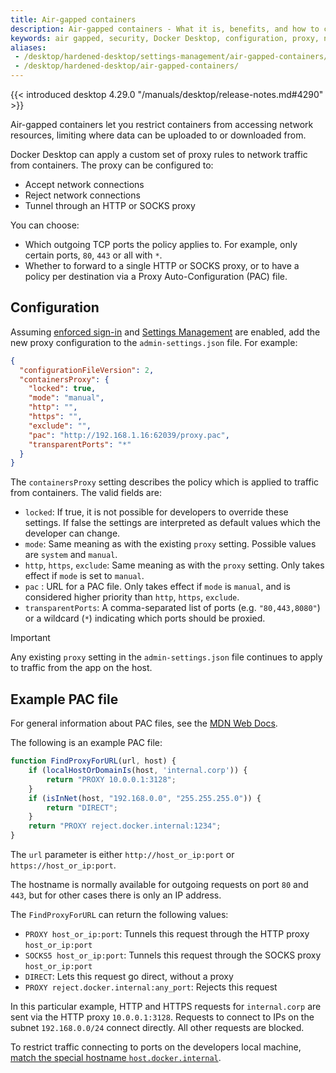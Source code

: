 ```yaml
---
title: Air-gapped containers
description: Air-gapped containers - What it is, benefits, and how to configure it.
keywords: air gapped, security, Docker Desktop, configuration, proxy, network
aliases:
 - /desktop/hardened-desktop/settings-management/air-gapped-containers/
 - /desktop/hardened-desktop/air-gapped-containers/
---
```


{{< introduced desktop 4.29.0 "/manuals/desktop/release-notes.md#4290" >}}

Air-gapped containers let you restrict containers from accessing network resources, limiting where data can be uploaded to or downloaded from.

Docker Desktop can apply a custom set of proxy rules to network traffic from containers. The proxy can be configured to:

- Accept network connections
- Reject network connections
- Tunnel through an HTTP or SOCKS proxy

You can choose:

- Which outgoing TCP ports the policy applies to. For example, only certain ports, `80`, `443` or all with `*`.
- Whether to forward to a single HTTP or SOCKS proxy, or to have a policy per destination via a Proxy Auto-Configuration (PAC) file.

## Configuration

Assuming [enforced sign-in](/manuals/security/for-admins/enforce-sign-in/_index.md) and [Settings Management](settings-management/_index.md) are enabled, add the new proxy configuration to the `admin-settings.json` file. For example:

```json
{
  "configurationFileVersion": 2,
  "containersProxy": {
    "locked": true,
    "mode": "manual",
    "http": "",
    "https": "",
    "exclude": "",
    "pac": "http://192.168.1.16:62039/proxy.pac",
    "transparentPorts": "*"
  }
}
```

The `containersProxy` setting describes the policy which is applied to traffic from containers. The valid fields are:

- `locked`: If true, it is not possible for developers to override these settings. If false the settings are interpreted as default values which the developer can change.
- `mode`: Same meaning as with the existing `proxy` setting. Possible values are `system` and `manual`.
- `http`, `https`, `exclude`: Same meaning as with the `proxy` setting. Only takes effect if `mode` is set to `manual`.
- `pac` : URL for a PAC file. Only takes effect if `mode` is `manual`, and is considered higher priority than `http`, `https`, `exclude`.
- `transparentPorts`: A comma-separated list of ports (e.g. `"80,443,8080"`) or a wildcard (`*`) indicating which ports should be proxied.

> [!IMPORTANT]
>
> Any existing `proxy` setting in the `admin-settings.json` file continues to apply to traffic from the app on the host.

## Example PAC file

For general information about PAC files, see the [MDN Web Docs](https://developer.mozilla.org/en-US/docs/Web/HTTP/Proxy_servers_and_tunneling/Proxy_Auto-Configuration_PAC_file).

The following is an example PAC file:

```javascript
function FindProxyForURL(url, host) {
	if (localHostOrDomainIs(host, 'internal.corp')) {
		return "PROXY 10.0.0.1:3128";
	}
	if (isInNet(host, "192.168.0.0", "255.255.255.0")) {
	    return "DIRECT";
	}
    return "PROXY reject.docker.internal:1234";
}
```

The `url` parameter is either `http://host_or_ip:port` or `https://host_or_ip:port`.

The hostname is normally available for outgoing requests on port `80` and `443`, but for other cases there is only an IP address.

The `FindProxyForURL` can return the following values:

- `PROXY host_or_ip:port`: Tunnels this request through the HTTP proxy `host_or_ip:port`
- `SOCKS5 host_or_ip:port`: Tunnels this request through the SOCKS proxy `host_or_ip:port`
- `DIRECT`: Lets this request go direct, without a proxy
- `PROXY reject.docker.internal:any_port`: Rejects this request

In this particular example, HTTP and HTTPS requests for `internal.corp` are sent via the HTTP proxy `10.0.0.1:3128`. Requests to connect to IPs on the subnet `192.168.0.0/24` connect directly. All other requests are blocked.

To restrict traffic connecting to ports on the developers local machine, [match the special hostname `host.docker.internal`](/manuals/desktop/features/networking.md#i-want-to-connect-from-a-container-to-a-service-on-the-host).
